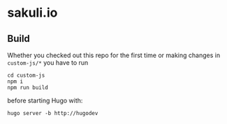 # sakuli.io

## Build

Whether you checked out this repo for the first time or making changes in `custom-js/*` you have to run
```
cd custom-js
npm i
npm run build
``` 

before starting Hugo with:

```
hugo server -b http://hugodev
